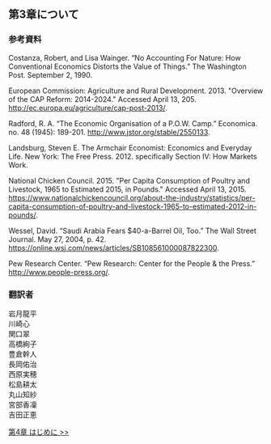 ## 第3章について

### 参考資料

Costanza, Robert, and Lisa Wainger. “No Accounting For Nature: How Conventional Economics Distorts the Value of Things.” The Washington Post. September 2, 1990.

European Commission: Agriculture and Rural Development. 2013. "Overview of the CAP Reform: 2014-2024." Accessed April 13, 205. http://ec.europa.eu/agriculture/cap-post-2013/.

Radford, R. A. “The Economic Organisation of a P.O.W. Camp.” Economica. no. 48 (1945): 189-201. http://www.jstor.org/stable/2550133.

Landsburg, Steven E. The Armchair Economist: Economics and Everyday Life. New York: The Free Press. 2012. specifically Section IV: How Markets Work.

National Chicken Council. 2015. "Per Capita Consumption of Poultry and Livestock, 1965 to Estimated 2015, in Pounds." Accessed April 13, 2015. https://www.nationalchickencouncil.org/about-the-industry/statistics/per-capita-consumption-of-poultry-and-livestock-1965-to-estimated-2012-in-pounds/.

Wessel, David. “Saudi Arabia Fears $40-a-Barrel Oil, Too.” The Wall Street Journal. May 27, 2004, p. 42. https://online.wsj.com/news/articles/SB108561000087822300.

Pew Research Center. “Pew Research: Center for the People & the Press.” http://www.people-press.org/.

### 翻訳者
岩月龍平
<br>川崎心
<br>関口翠
<br>高橋絢子
<br>豊倉幹人
<br>長岡佑治
<br>西原実穂
<br>松島耕太
<br>丸山知紗
<br>宮部香凜
<br>吉田正恵

[第4章 はじめに >>](../chapter_4/Introduction)


